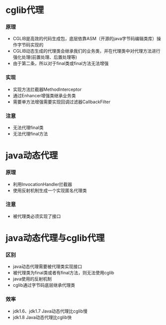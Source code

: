# cglib代理

### 原理
+ CGLIB是高效的代码生成包，底层依靠ASM（开源的java字节码编辑类库）操作字节码实现的
+ CGLIB动态生成的代理类会继承我们的业务类，并在代理类中对代理方法进行强化处理(前置处理、后置处理等)
+ 由于第二条，所以对于final类或final方法无法增强

### 实现
+ 实现方法拦截器MethodInterceptor
+ 通过Enhancer增强类继承业务类
+ 需要单方法增强需要实现回调过滤器CallbackFilter

### 注意
+ 无法代理final类
+ 无法代理final方法

# java动态代理
### 原理
+ 利用InvocationHandler拦截器
+ 使用反射机制生成一个实现匿名代理类

### 注意
+ 被代理类必须实现了接口

# java动态代理与cglib代理
### 区别
+ java动态代理需要被代理类实现接口
+ 被代理类为final类或者有final方法，则无法使用cglib
+ java使用的反射机制
+ cglib通过字节码底层继承代理类

### 效率
+ jdk1.6、jdk1.7 Java动态代理比cglib慢
+ jdk1.8 Java动态代理比cglib快